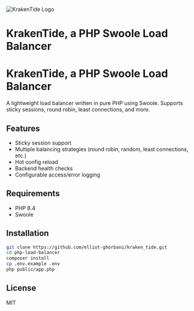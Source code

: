 ![KrakenTide Logo](https://raw.githubusercontent.com/elliot-ghorbani/kraken_tide/main/.github/images/logo.jpg)
# KrakenTide, a PHP Swoole Load Balancer


# KrakenTide, a PHP Swoole Load Balancer

A lightweight load balancer written in pure PHP using Swoole. Supports sticky sessions, round robin, least connections, and more.

## Features
- Sticky session support
- Multiple balancing strategies (round robin, random, least connections, etc.)
- Hot config reload
- Backend health checks
- Configurable access/error logging

## Requirements
- PHP 8.4
- Swoole

## Installation
```bash
git clone https://github.com/elliot-ghorbani/kraken_tide.git
cd php-load-balancer
composer install
cp .env.example .env
php public/app.php
```

## License
MIT
